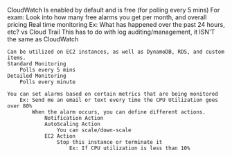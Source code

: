 CloudWatch
	Is enabled by default and is free (for polling every 5 mins)
	For exam:  Look into how many free alarms you get per month, and overall pricing
	Real time monitoring
		Ex: What has happened over the past 24 hours, etc?
	vs Cloud Trail
		This has to do with log auditing/management, it ISN'T the same as CloudWatch

	Can be utilized on EC2 instances, as well as DynamoDB, RDS, and custom items.
	Standard Monitoring
		Polls every 5 mins
	Detailed Monitoring
		Polls every minute

	You can set alarms based on certain metrics that are being monitored
		Ex: Send me an email or text every time the CPU Utilization goes over 80%
			When the alarm occurs, you can define different actions.
				Notification Action
				AutoScaling Action
					You can scale/down-scale
				EC2 Action
					Stop this instance or terminate it
						Ex: If CPU utilization is less than 10%

